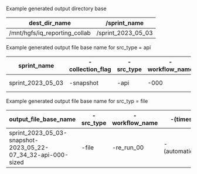 Example generated output directory base

| dest_dir_name                 | /sprint_name       |
|-------------------------------|--------------------|
| /mnt/hgfs/iq_reporting_collab | /sprint_2023_05_03 |

Example generated output file base name for src_type = api

| sprint_name       | -collection_flag | -src_type | -workflow_name | -(timestamp)         |
|-------------------|------------------|-----------|----------------|----------------------|
| sprint_2023_05_03 | -snapshot        | -api      | -000           | -(automatically_set) |

Example generated output file base name for src_typ = file 

| output_file_base_name                                        | -src_type | -workflow_name | -(timestamp)         | 
|--------------------------------------------------------------|-----------|----------------|----------------------|
| sprint_2023_05_03-snapshot-2023_05_22-07_34_32-api-000-sized | -file     | -re_run_00     | -(automatically_set) |

